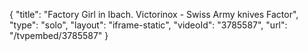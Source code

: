 {
    "title": "Factory Girl in Ibach. Victorinox - Swiss Army knives Factor",
    "type": "solo",
    "layout": "iframe-static",
    "videoId": "3785587",
    "url": "\/tvpembed\/3785587"
}